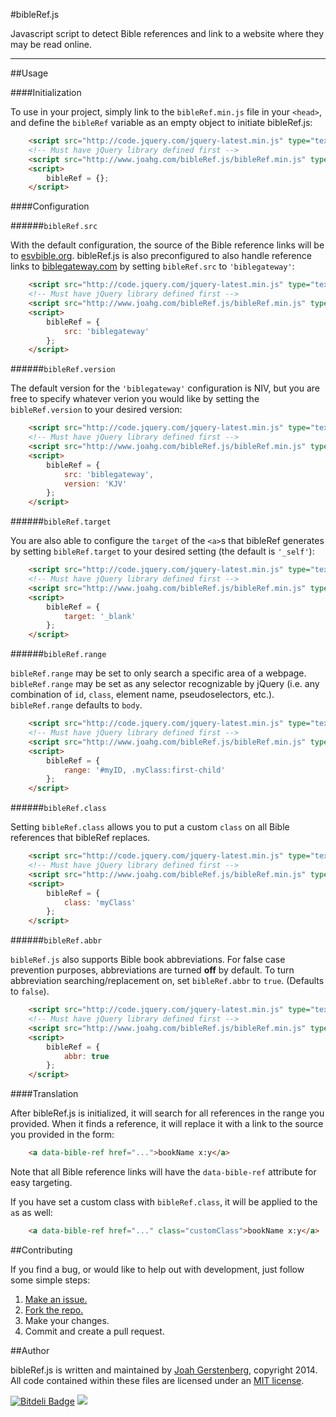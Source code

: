 #bibleRef.js

Javascript script to detect Bible references and link to a website where they may be read online.

---

##Usage

####Initialization

To use in your project, simply link to the `bibleRef.min.js` file in your `<head>`, and define the `bibleRef` variable as an empty object to initiate bibleRef.js:

```html
	<script src="http://code.jquery.com/jquery-latest.min.js" type="text/javascript"></script> 
	<!-- Must have jQuery library defined first -->
	<script src="http://www.joahg.com/bibleRef.js/bibleRef.min.js" type="text/javascript"></script>
	<script>
		bibleRef = {};
	</script>
```

####Configuration

######`bibleRef.src`

With the default configuration, the source of the Bible reference links will be to [esvbible.org](http://www.esvbible.org/). bibleRef.js is also preconfigured to also handle reference links to [biblegateway.com](http://www.biblegateway.com/) by setting `bibleRef.src` to `'biblegateway'`:

```html
	<script src="http://code.jquery.com/jquery-latest.min.js" type="text/javascript"></script> 
	<!-- Must have jQuery library defined first -->
	<script src="http://www.joahg.com/bibleRef.js/bibleRef.min.js" type="text/javascript"></script>
	<script>
		bibleRef = {
			src: 'biblegateway'
		};
	</script>
```

######`bibleRef.version`

The default version for the `'biblegateway'` configuration is NIV, but you are free to specify whatever verion you would like by setting the `bibleRef.version` to your desired version:

```html
	<script src="http://code.jquery.com/jquery-latest.min.js" type="text/javascript"></script> 
	<!-- Must have jQuery library defined first -->
	<script src="http://www.joahg.com/bibleRef.js/bibleRef.min.js" type="text/javascript"></script>
	<script>
		bibleRef = {
			src: 'biblegateway',
			version: 'KJV'
		};
	</script>
```

######`bibleRef.target`

You are also able to configure the `target` of the `<a>`s that bibleRef generates by setting `bibleRef.target` to your desired setting (the default is `'_self'`):

```html
	<script src="http://code.jquery.com/jquery-latest.min.js" type="text/javascript"></script> 
	<!-- Must have jQuery library defined first -->
	<script src="http://www.joahg.com/bibleRef.js/bibleRef.min.js" type="text/javascript"></script>
	<script>
		bibleRef = {
			target: '_blank'
		};
	</script>
```

######`bibleRef.range`

`bibleRef.range` may be set to only search a specific area of a webpage. `bibleRef.range` may be set as any selector recognizable by jQuery (i.e. any combination of `id`, `class`, element name, pseudoselectors, etc.). `bibleRef.range` defaults to `body`.

```html
	<script src="http://code.jquery.com/jquery-latest.min.js" type="text/javascript"></script> 
	<!-- Must have jQuery library defined first -->
	<script src="http://www.joahg.com/bibleRef.js/bibleRef.min.js" type="text/javascript"></script>
	<script>
		bibleRef = {
			range: '#myID, .myClass:first-child'
		};
	</script>
```

######`bibleRef.class`

Setting `bibleRef.class` allows you to put a custom `class` on all Bible references that bibleRef replaces.

```html
	<script src="http://code.jquery.com/jquery-latest.min.js" type="text/javascript"></script> 
	<!-- Must have jQuery library defined first -->
	<script src="http://www.joahg.com/bibleRef.js/bibleRef.min.js" type="text/javascript"></script>
	<script>
		bibleRef = {
			class: 'myClass'
		};
	</script>
```

######`bibleRef.abbr`

`bibleRef.js` also supports Bible book abbreviations. For false case prevention purposes, abbreviations are turned **off** by default. To turn abbreviation searching/replacement on, set `bibleRef.abbr` to `true`. (Defaults to `false`).

```html
	<script src="http://code.jquery.com/jquery-latest.min.js" type="text/javascript"></script> 
	<!-- Must have jQuery library defined first -->
	<script src="http://www.joahg.com/bibleRef.js/bibleRef.min.js" type="text/javascript"></script>
	<script>
		bibleRef = {
			abbr: true
		};
	</script>
```

####Translation

After bibleRef.js is initialized, it will search for all references in the range you provided. When it finds a reference, it will replace it with a link to the source you provided in the form:

```html
	<a data-bible-ref href="...">bookName x:y</a>
```

Note that all Bible reference links will have the `data-bible-ref` attribute for easy targeting.

If you have set a custom class with `bibleRef.class`, it will be applied to the `a`s as well:

```html
	<a data-bible-ref href="..." class="customClass">bookName x:y</a>
```

##Contributing

If you find a bug, or would like to help out with development, just follow some simple steps:

  1. [Make an issue.](https://github.com/JoahG/bibleRef.js/issues/new)
  2. [Fork the repo.](https://github.com/JoahG/bibleRef.js/fork)
  3. Make your changes.
  4. Commit and create a pull request.

##Author

bibleRef.js is written and maintained by [Joah Gerstenberg](http://www.joahg.com), copyright 2014. All code contained within these files are licensed under an [MIT license](https://github.com/JoahG/bibleRef.js/blob/master/MIT-LICENSE).

[![Bitdeli Badge](https://d2weczhvl823v0.cloudfront.net/JoahG/bibleref.js/trend.png)](https://bitdeli.com/free "Bitdeli Badge")
![](https://ga-beacon.appspot.com/UA-45765973-7/bibleRef.js/home?pixel)
